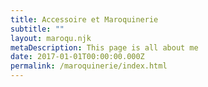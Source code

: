 ```yaml
---
title: Accessoire et Maroquinerie
subtitle: ""
layout: maroqu.njk
metaDescription: This page is all about me
date: 2017-01-01T00:00:00.000Z
permalink: /maroquinerie/index.html
---
```

